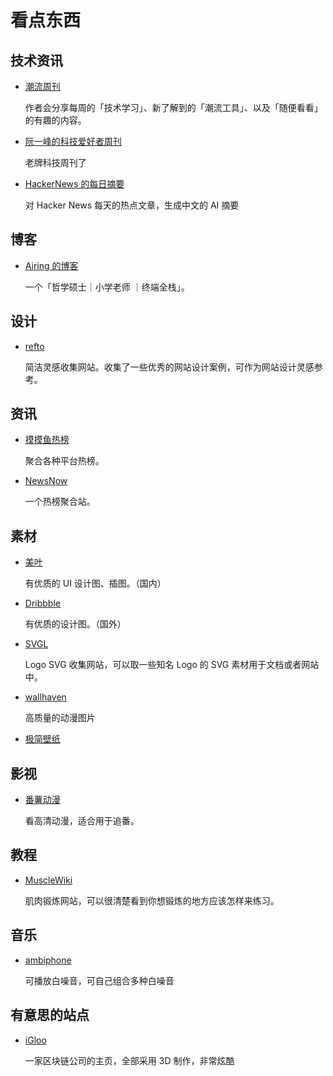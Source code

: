 # 看点东西

## 技术资讯

- [潮流周刊](https://weekly.tw93.fun/)

  作者会分享每周的「技术学习」、新了解到的「潮流工具」、以及「随便看看」的有趣的内容。

- [阮一峰的科技爱好者周刊](https://www.ruanyifeng.com/blog/)

  老牌科技周刊了

- [HackerNews 的每日摘要](https://www.supertechfans.com/cn/)

  对 Hacker News 每天的热点文章，生成中文的 AI 摘要

## 博客

- [Airing 的博客](https://blog.ursb.me/)

  一个「哲学硕士｜小学老师 ｜终端全栈」。

## 设计

- [refto](https://refto.one/)

  简洁灵感收集网站。收集了一些优秀的网站设计案例，可作为网站设计灵感参考。

## 资讯

- [摸摸鱼热榜](https://momoyu.cc/)

  聚合各种平台热榜。

- [NewsNow](https://newsnow.busiyi.world/)

  一个热榜聚合站。

## 素材

- [美叶](https://www.meiye.art/)

  有优质的 UI 设计图、插图。（国内）

- [Dribbble](https://dribbble.com/)

  有优质的设计图。（国外）

- [SVGL](https://svgl.vercel.app/)

  Logo SVG 收集网站，可以取一些知名 Logo 的 SVG 素材用于文档或者网站中。

- [wallhaven](https://wallhaven.cc)

  高质量的动漫图片

- [极简壁纸](https://bz.zzzmh.cn/index)

## 影视

- [番薯动漫](https://www.fanshudm.com/)

  看高清动漫，适合用于追番。

## 教程

- [MuscleWiki](https://musclewiki.com/)

  肌肉锻炼网站，可以很清楚看到你想锻炼的地方应该怎样来练习。

## 音乐

- [ambiphone](https://ambiph.one/)

  可播放白噪音，可自己组合多种白噪音

## 有意思的站点

- [iGloo](https://www.igloo.inc/)

  一家区块链公司的主页，全部采用 3D 制作，非常炫酷
